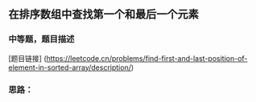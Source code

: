 ## 在排序数组中查找第一个和最后一个元素

### 中等题，题目描述
[题目链接] (https://leetcode.cn/problems/find-first-and-last-position-of-element-in-sorted-array/description/)

### 思路：
    
